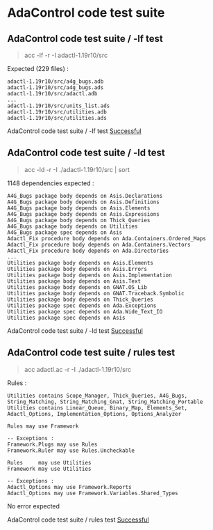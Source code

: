 
# AdaControl code test suite



##  AdaControl code test suite / -lf test

  > acc -lf -r -I adactl-1.19r10/src  

  Expected (229 files) :  

```  
adactl-1.19r10/src/a4g_bugs.adb
adactl-1.19r10/src/a4g_bugs.ads
adactl-1.19r10/src/adactl.adb
...
adactl-1.19r10/src/units_list.ads
adactl-1.19r10/src/utilities.adb
adactl-1.19r10/src/utilities.ads
```  


AdaControl code test suite / -lf test [Successful](tests_status.md#successful)

##  AdaControl code test suite / -ld test

  > acc -ld -r -I ./adactl-1.19r10/src | sort  

  1148 dependencies expected :  

```  
A4G_Bugs package body depends on Asis.Declarations
A4G_Bugs package body depends on Asis.Definitions
A4G_Bugs package body depends on Asis.Elements
A4G_Bugs package body depends on Asis.Expressions
A4G_Bugs package body depends on Thick_Queries
A4G_Bugs package body depends on Utilities
A4G_Bugs package spec depends on Asis
Adactl_Fix procedure body depends on Ada.Containers.Ordered_Maps
Adactl_Fix procedure body depends on Ada.Containers.Vectors
Adactl_Fix procedure body depends on Ada.Directories
...
Utilities package body depends on Asis.Elements
Utilities package body depends on Asis.Errors
Utilities package body depends on Asis.Implementation
Utilities package body depends on Asis.Text
Utilities package body depends on GNAT.OS_Lib
Utilities package body depends on GNAT.Traceback.Symbolic
Utilities package body depends on Thick_Queries
Utilities package spec depends on Ada.Exceptions
Utilities package spec depends on Ada.Wide_Text_IO
Utilities package spec depends on Asis
```  


AdaControl code test suite / -ld test [Successful](tests_status.md#successful)

##  AdaControl code test suite / rules test

  > acc adactl.ac -r -I ./adactl-1.19r10/src  

  Rules :  

```  
Utilities contains Scope_Manager, Thick_Queries, A4G_Bugs, String_Matching, String_Matching_Gnat, String_Matching_Portable
Utilities contains Linear_Queue, Binary_Map, Elements_Set, Adactl_Options, Implementation_Options, Options_Analyzer

Rules may use Framework

-- Exceptions :
Framework.Plugs may use Rules
Framework.Ruler may use Rules.Uncheckable

Rules     may use Utilities
Framework may use Utilities

-- Exceptions :
Adactl_Options may use Framework.Reports
Adactl_Options may use Framework.Variables.Shared_Types
```  

  No error expected  


AdaControl code test suite / rules test [Successful](tests_status.md#successful)
